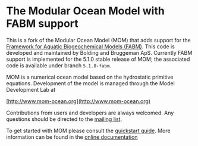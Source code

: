 # The Modular Ocean Model with FABM support

This is a fork of the Modular Ocean Model (MOM) that adds support for the [Framework for Aquatic Biogeochemical Models (FABM)](http://fabm.net).
This code is developed and maintained by Bolding and Bruggeman ApS.
Currently FABM support is implemented for the 5.1.0 stable release of MOM; the associated code is available under branch `5.1.0-fabm`.

MOM is a numerical ocean model based on the hydrostatic primitive equations. Development of the model is managed through the Model Development Lab at

[http://www.mom-ocean.org](http://www.mom-ocean.org)

Contributions from users and developers are always welcomed. Any questions should be directed to the [mailing list](https://groups.google.com/forum/#!forum/mom-users).

To get started with MOM please consult the [quickstart guide](http://www.mom-ocean.org/web/docs/project/quickstart). More information can be found in the [online documentation](http://www.mom-ocean.org/web/docs)
